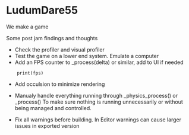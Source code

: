 # LudumDare55
We make a game


Some post jam findings and thoughts
* Check the profiler and visual profiler
* Test the game on a lower end system. Emulate a computer
* Add an FPS counter
to _process(delta) or similar, add to UI if needed
``` var fps = Engine.get_frames_per_second()
    print(fps)
```	
* Add occulsion to minimize rendering

* Manualy handle everything running through _physics_process() or _process()
	To make sure nothing is running unnecessarily or without being managed and controlled.

* Fix all warnings before building. In Editor warnings can cause larger issues in exported version

